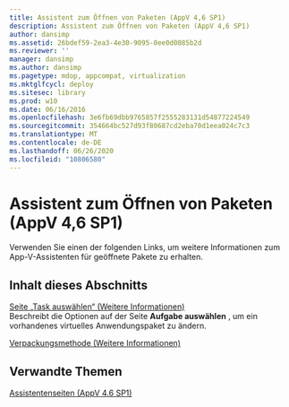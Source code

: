 ```yaml
---
title: Assistent zum Öffnen von Paketen (AppV 4,6 SP1)
description: Assistent zum Öffnen von Paketen (AppV 4,6 SP1)
author: dansimp
ms.assetid: 26bdef59-2ea3-4e30-9095-0ee0d0085b2d
ms.reviewer: ''
manager: dansimp
ms.author: dansimp
ms.pagetype: mdop, appcompat, virtualization
ms.mktglfcycl: deploy
ms.sitesec: library
ms.prod: w10
ms.date: 06/16/2016
ms.openlocfilehash: 3e6fb69dbb9765857f2555283131d54877224549
ms.sourcegitcommit: 354664bc527d93f80687cd2eba70d1eea024c7c3
ms.translationtype: MT
ms.contentlocale: de-DE
ms.lasthandoff: 06/26/2020
ms.locfileid: "10806580"
---
```

# Assistent zum Öffnen von Paketen (AppV 4,6 SP1)


Verwenden Sie einen der folgenden Links, um weitere Informationen zum App-V-Assistenten für geöffnete Pakete zu erhalten.

## Inhalt dieses Abschnitts


<a href="" id="select-task-page--learn-more-"></a>[Seite „Task auswählen“ (Weitere Informationen)](select-task-page--learn-more-.md)  
Beschreibt die Optionen auf der Seite **Aufgabe auswählen** , um ein vorhandenes virtuelles Anwendungspaket zu ändern.

<a href="" id="packaging-method--learn-more-"></a>[Verpackungsmethode (Weitere Informationen)](packaging-method--learn-more-.md)  

## Verwandte Themen


[Assistentenseiten (AppV 4.6 SP1)](wizard-pages--appv-46-sp1-.md)

 

 





